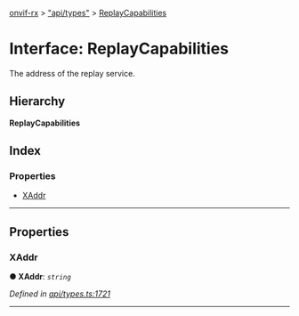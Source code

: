 [onvif-rx](../README.md) > ["api/types"](../modules/_api_types_.md) > [ReplayCapabilities](../interfaces/_api_types_.replaycapabilities.md)

# Interface: ReplayCapabilities

The address of the replay service.

## Hierarchy

**ReplayCapabilities**

## Index

### Properties

* [XAddr](_api_types_.replaycapabilities.md#xaddr)

---

## Properties

<a id="xaddr"></a>

###  XAddr

**● XAddr**: *`string`*

*Defined in [api/types.ts:1721](https://github.com/patrickmichalina/onvif-rx/blob/034e4d6/src/api/types.ts#L1721)*

___

